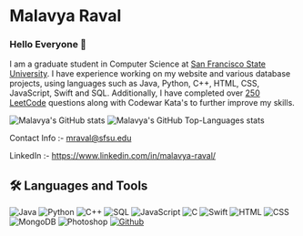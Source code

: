 # Malavya Raval

### Hello Everyone 👋
I am a graduate student in Computer Science at [San Francisco State University](https://www.sfsu.edu/index.html). I have experience working on my website and various database projects, using languages such as Java, Python, C++, HTML, CSS, JavaScript, Swift and SQL. Additionally, I have completed over [250 LeetCode](https://leetcode.com/Malavya/) questions along with Codewar Kata's to further improve my skills.

![Malavya's GitHub stats](https://github-readme-stats.vercel.app/api?username=MalavyaRaval&show_icons=true&theme=dark&hide_border=true)
![Malavya's GitHub Top-Languages stats](https://github-readme-stats.vercel.app/api/top-langs/?username=MalavyaRaval&hide_border=true&theme=dark)

Contact Info :- mraval@sfsu.edu

LinkedIn :- https://www.linkedin.com/in/malavya-raval/

<!--
[![Malavya's wakatime stats](https://github-readme-stats.vercel.app/api/wakatime?username=MalavyaRaval)](https://github.com/MalavyaRaval/github-readme-stats)
-->



## 🛠 Languages and Tools

![Java](https://img.shields.io/badge/-Java-000?&logo=Java)
![Python](https://img.shields.io/badge/-Python-000?&logo=python)
![C++](https://img.shields.io/badge/-C++-000?&logo=c%2b%2b&logoColor=00599C)
![SQL](https://img.shields.io/badge/-SQL-000?&logo=MySQL&logoColor=4479A1)
![JavaScript](https://img.shields.io/badge/-JavaScript-000?&logo=JavaScript&logoColor=ddc508)
![C](https://img.shields.io/badge/-C-000?&logo=C)
![Swift](https://img.shields.io/badge/-Swift-000?&logo=swift)
![HTML](https://img.shields.io/badge/-HTML-000?logo=html5)
![CSS](https://img.shields.io/badge/-CSS-000?logo=css3)
![MongoDB](https://img.shields.io/badge/-MongoDB-000?logo=mongodb)
![Photoshop](https://img.shields.io/badge/-Photoshop-000?logo=adobe-photoshop)
[![Github](https://img.shields.io/badge/-GitHub-000?logo=github)](https://github.com/MalavyaRaval)




<!--
**MalavyaRaval/MalavyaRaval** is a ✨ _special_ ✨ repository because its `README.md` (this file) appears on your GitHub profile.

Here are some ideas to get you started:

- 🔭 I’m currently working on ...
- 🌱 I’m currently learning ...
- 👯 I’m looking to collaborate on ...
- 🤔 I’m looking for help with ...
- 💬 Ask me about ...
- 📫 How to reach me: ...
- 😄 Pronouns: ...
- ⚡ Fun fact: ...
-->
